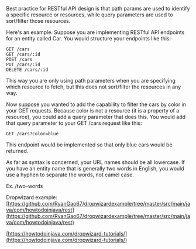 Best practice for RESTful API design is that path params are used to identify a specific resource or resources, while query parameters are used to sort/filter those resources.

Here's an example. Suppose you are implementing RESTful API endpoints for an entity called Car. You would structure your endpoints like this:

```
GET /cars
GET /cars/:id
POST /cars
PUT /cars/:id
DELETE /cars/:id
```
This way you are only using path parameters when you are specifying which resource to fetch, but this does not sort/filter the resources in any way.

Now suppose you wanted to add the capability to filter the cars by color in your GET requests. Because color is not a resource (it is a property of a resource), you could add a query parameter that does this. You would add that query parameter to your GET /cars request like this:

```
GET /cars?color=blue
```

This endpoint would be implemented so that only blue cars would be returned.

As far as syntax is concerned, your URL names should be all lowercase. If you have an entity name that is generally two words in English, you would use a hyphen to separate the words, not camel case.

Ex. /two-words


Dropwizard example:
[https://github.com/RyanGao67/dropwizardexample/tree/master/src/main/java/com/howtodoinjava/rest](https://github.com/RyanGao67/dropwizardexample/tree/master/src/main/java/com/howtodoinjava/rest)


[https://howtodoinjava.com/dropwizard-tutorials/](https://howtodoinjava.com/dropwizard-tutorials/)
